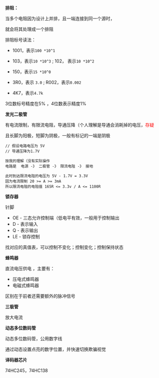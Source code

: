 **排阻：**

当多个电阻因为设计上并排，且一端连接到同一个源时，  

就会将其处理成一个排阻  

排阻标号读法：

- 1001，表示`100 *10^1`

- 103，表示`10 *10^3` ; 102， 表示`10 *10^2`  
- 150，表示`15 *10^0`  
- 3R0，表示 `3.0` ; R002，表示`0.002`
- 4K7，表示`4.7k`

3位数标号精度在5% ，4位数表示精度1%    



**发光二极管**

有电流限制，有限流电阻，导通压降（个人理解是导通会消耗掉的电压，<font color=red>存疑</font>  

且长脚为阳极，短脚为阴极，一般有标记的一端是阴极      

```
// 假设电路电压为 5V  
// 导通压降为1.7V  

按我的理解（没有实际操作
电路是  电源 -》 二极管 -》 限流电阻 -》 接地

此时到达限流电阻的电压为 5V - 1.7V = 3.3V
因为电流限制 20 >= A >= 3mA  
所以限流电阻的电阻值 165R <= 3.3v / A <= 1100R 
```



**锁存器**

针脚

- OE - 三态允许控制端（低电平有效，一般用于控制输出
- D - 表示输入
- Q - 表示输出
- LE - 锁存控制

找对应的真值表，可以控制不变化；控制变化；控制保持状态  



**蜂鸣器**

直流电压供电  ，主要有：  

- 压电式蜂鸣器
- 电磁式蜂鸣器

区别在于前者还需要额外的脉冲信号  



**三极管**  

放大电流  



**动态多位数码管**

动态多位数码管，公用数字线   

通过动态设置点亮的数字位置，并快速切换欺骗视觉  



**译码器芯片**  

74HC245，74HC138    











